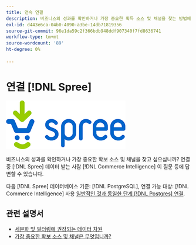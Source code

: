 ```yaml
---
title: 연속 연결
description: 비즈니스의 성과를 확인하거나 가장 중요한 획득 소스 및 채널을 찾는 방법에 대해 알아봅니다.
exl-id: d443e6ca-04b0-4090-a3be-14db71819356
source-git-commit: 96e1da59c2f366bdb948ddf907340f7fd8636741
workflow-type: tm+mt
source-wordcount: '89'
ht-degree: 0%

---
```


# 연결 [!DNL Spree]

![](../../../assets/spree-commerce-logo.png)

비즈니스의 성과를 확인하거나 가장 중요한 확보 소스 및 채널을 찾고 싶으십니까? 연결 중 [!DNL Spree] 데이터 받는 사람 [!DNL Commerce Intelligence] 이 질문 등에 답변할 수 있습니다.

다음 [!DNL Spree] 데이터베이스 기준: [!DNL PostgreSQL], 연결 가능 대상: [!DNL Commerce Intelligence] 사용 [일반적인 것과 동일한 단계 [!DNL Postgres] 연결](../integrations/postgresql.md).

## 관련 설명서

* [세분화 및 필터링에 권장되는 데이터 차원](../../../best-practices/segment-filter.md)
* [가장 중요한 확보 소스 및 채널은 무엇입니까?](../../analysis/most-value-source-channel.md)

